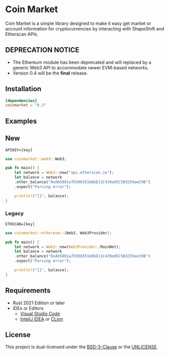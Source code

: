 # Coin Market

Coin Market is a simple library designed to make it easy get market or account information for cryptocurrencies by interacting with ShapeShift and Etherscan APIs.

## DEPRECATION NOTICE

- The Ethereum module has been deprecated and will replaced by a generic Web3 API to accommodate newer EVM-based networks.
- Version 0.4 will be the **final** release.

## Installation

```toml
[dependencies]
coinmarket = "0.3"
```

## Examples

## New

```env
APIKEY=[key]
```

```rust
use coinmarket::web3::Web3;

pub fn main() {
    let network = Web3::new("api.etherscan.io");
    let balance = network
    .ether_balance("0xAb5801a7D398351b8bE11C439e05C5B3259aeC9B")
    .expect("Parsing error");

    println!("{}", balance);
}
```

### Legacy

```env
ETHSCAN=[key]
```

```rust
use coinmarket::ethereum::{Web3, Web3Provider};

pub fn main() {
    let network = Web3::new(Web3Provider::MainNet);
    let balance = network
    .ether_balance("0xAb5801a7D398351b8bE11C439e05C5B3259aeC9B")
    .expect("Parsing error");

    println!("{}", balance);
}
```

## Requirements

- Rust 2021 Edition or later
- IDEs or Editors
  - [Visual Studio Code](https://code.visualstudio.com/)
  - [InteliJ IDEA](https://www.jetbrains.com/idea/) or [CLion](https://www.jetbrains.com/clion/)

## License

This project is dual-licensed under the [BSD-3-Clause](COPYING) or the [UNLICENSE](UNLICENSE).
